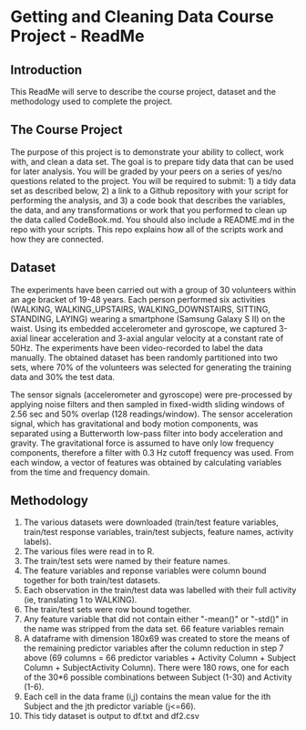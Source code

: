 Getting and Cleaning Data Course Project - ReadMe
=================================================

## Introduction
This ReadMe will serve to describe the course project, dataset and the methodology used to complete the project.

## The Course Project
The purpose of this project is to demonstrate your ability to collect, work with, and clean a data set. The goal is to prepare tidy data that can be used for later analysis. You will be graded by your peers on a series of yes/no questions related to the project. You will be required to submit: 1) a tidy data set as described below, 2) a link to a Github repository with your script for performing the analysis, and 3) a code book that describes the variables, the data, and any transformations or work that you performed to clean up the data called CodeBook.md. You should also include a README.md in the repo with your scripts. This repo explains how all of the scripts work and how they are connected.

## Dataset
The experiments have been carried out with a group of 30 volunteers within an age bracket of 19-48 years. Each person performed six activities (WALKING, WALKING_UPSTAIRS, WALKING_DOWNSTAIRS, SITTING, STANDING, LAYING) wearing a smartphone (Samsung Galaxy S II) on the waist. Using its embedded accelerometer and gyroscope, we captured 3-axial linear acceleration and 3-axial angular velocity at a constant rate of 50Hz. The experiments have been video-recorded to label the data manually. The obtained dataset has been randomly partitioned into two sets, where 70% of the volunteers was selected for generating the training data and 30% the test data. 

The sensor signals (accelerometer and gyroscope) were pre-processed by applying noise filters and then sampled in fixed-width sliding windows of 2.56 sec and 50% overlap (128 readings/window). The sensor acceleration signal, which has gravitational and body motion components, was separated using a Butterworth low-pass filter into body acceleration and gravity. The gravitational force is assumed to have only low frequency components, therefore a filter with 0.3 Hz cutoff frequency was used. From each window, a vector of features was obtained by calculating variables from the time and frequency domain.

## Methodology
1. The various datasets were downloaded (train/test feature variables, train/test response variables, train/test subjects, feature names, activity labels).
2. The various files were read in to R.
3. The train/test sets were named by their feature names.
4. The feature variables and reponse variables were column bound together for both train/test datasets.
5. Each observation in the train/test data was labelled with their full activity (ie, translating 1 to WALKING).
6. The train/test sets were row bound together.
7. Any feature variable that did not contain either "-mean()" or "-std()" in the name was stripped from the data set.  66 feature variables remain
8. A dataframe with dimension 180x69 was created to store the means of the remaining predictor variables after the column reduction in step 7 above (69 columns = 66 predictor variables + Activity Column + Subject Column + SubjectActivity Column).  There were 180 rows, one for each of the 30*6 possible combinations between Subject (1-30) and Activity (1-6).
9. Each cell in the data frame (i,j) contains the mean value for the ith Subject and the jth predictor variable (j<=66).
10. This tidy dataset is output to df.txt and df2.csv


